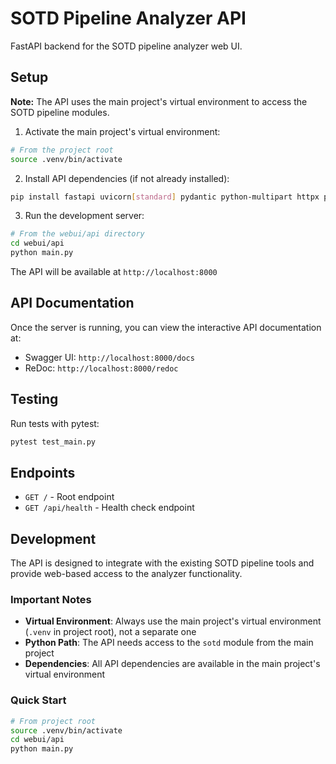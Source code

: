 # SOTD Pipeline Analyzer API

FastAPI backend for the SOTD pipeline analyzer web UI.

## Setup

**Note:** The API uses the main project's virtual environment to access the SOTD pipeline modules.

1. Activate the main project's virtual environment:
```bash
# From the project root
source .venv/bin/activate
```

2. Install API dependencies (if not already installed):
```bash
pip install fastapi uvicorn[standard] pydantic python-multipart httpx pytest
```

3. Run the development server:
```bash
# From the webui/api directory
cd webui/api
python main.py
```

The API will be available at `http://localhost:8000`

## API Documentation

Once the server is running, you can view the interactive API documentation at:
- Swagger UI: `http://localhost:8000/docs`
- ReDoc: `http://localhost:8000/redoc`

## Testing

Run tests with pytest:
```bash
pytest test_main.py
```

## Endpoints

- `GET /` - Root endpoint
- `GET /api/health` - Health check endpoint

## Development

The API is designed to integrate with the existing SOTD pipeline tools and provide web-based access to the analyzer functionality.

### Important Notes

- **Virtual Environment**: Always use the main project's virtual environment (`.venv` in project root), not a separate one
- **Python Path**: The API needs access to the `sotd` module from the main project
- **Dependencies**: All API dependencies are available in the main project's virtual environment

### Quick Start

```bash
# From project root
source .venv/bin/activate
cd webui/api
python main.py
``` 